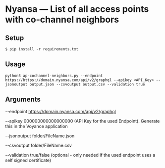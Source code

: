 #  Nyansa — List of all access points with co-channel neighbors

## Setup

```
$ pip install -r requirements.txt
```

## Usage

```
python3 ap-cochannel-neighbors.py --endpoint https://https://domain.nyansa.com/api/v2/graphql --apikey <API_Key> --jsonoutput output.json --csvoutput output.csv --validation true

```

## Arguments
--endpoint https://domain.nyansa.com/api/v2/graphql

--apikey 000000000000000000 (API Key for the used Endpoint). Generate this in the Voyance application

--jsonoutput folder/FileName.json 

--csvoutput folder/FileName.csv

--validation true/false (optional - only needed if the used endpoint uses a self signed certificate)
